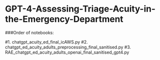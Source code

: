 # GPT-4-Assessing-Triage-Acuity-in-the-Emergency-Department

###Order of notebooks:  

#1. chatgpt_acuity_ed_final_icAWS.py
#2. chatgpt_ed_acuity_adults_preprocessing_final_sanitised.py
#3. RAE_chatgpt_ed_acuity_adults_openai_final_sanitised_gpt4.py

